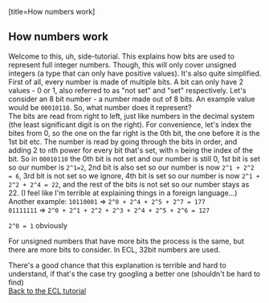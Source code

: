 [title=How numbers work]
## How numbers work
Welcome to this, uh, side-tutorial. This explains how bits are used to represent full integer numbers. Though, this will only cover unsigned integers (a type that can only have positive values). It's also quite simplified.  
First of all, every number is made of multiple bits. A bit can only have 2 values - 0 or 1, also referred to as "not set" and "set" respectively. Let's consider an 8 bit number - a number made out of 8 bits. An example value would be `00010110`. So, what number does it represent?  
The bits are read from right to left, just like numbers in the decimal system (the least significant digit is on the right). For convenience, let's index the bites from 0, so the one on the far right is the 0th bit, the one before it is the 1st bit etc. The number is read by going through the bits in order, and adding 2 to `n`th power for every bit that's set, with `n` being the index of the bit. So in `00010110` the 0th bit is not set and our number is still 0, 1st bit is set so our number is `2^1=2`, 2nd bit is also set so our number is now `2^1 + 2^2 = 6`, 3rd bit is not set so we ignore, 4th bit is set so our number is now `2^1 + 2^2 + 2^4 = 22`, and the rest of the bits is not set so our number stays as 22. (I feel like I'm terrible at explaining things in a foreign language\.\.\.)  
Another example: `10110001` => `2^0 + 2^4 + 2^5 + 2^7 = 177`  
`01111111` => `2^0 + 2^1 + 2^2 + 2^3 + 2^4 + 2^5 + 2^6 = 127`  
  
`2^0 = 1` obviously  
  
For unsigned numbers that have more bits the process is the same, but there are more bits to consider. In ECL, 32bit numbers are used.  
  
There's a good chance that this explanation is terrible and hard to understand, if that's the case try googling a better one (shouldn't be hard to find)  
[Back to the ECL tutorial](#b=ecl-tutorial/&p=4)